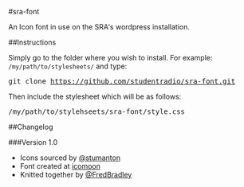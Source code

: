 #sra-font


An Icon font in use on the SRA's wordpress installation.

##Instructions

Simply go to the folder where you wish to install. For example: <code>/my/path/to/stylesheets/</code> and type: <pre>git clone https://github.com/studentradio/sra-font.git</pre>

Then include the stylesheet which will be as follows:
<pre>
/my/path/to/stylehseets/sra-font/style.css
</pre>

##Changelog

###Version 1.0
<ul><li>Icons sourced by <a href="http://twitter.com/stumanton">@stumanton</a></li>
<li>Font created at <a href="https://icomoon.io/app">icomoon</a></li>
<li>Knitted together by <a href="http://twitter.com/fredbradley">@FredBradley</a></li>
</ul>
